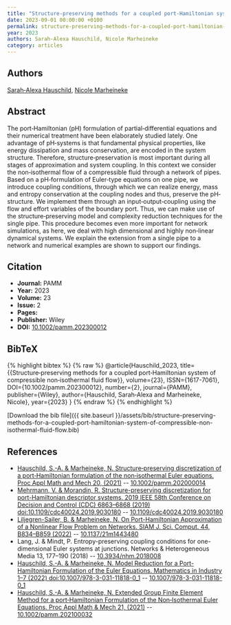 ```yaml
---
title: "Structure‐preserving methods for a coupled port‐Hamiltonian system of compressible non‐isothermal fluid flow"
date: 2023-09-01 00:00:00 +0100
permalink: structure-preserving-methods-for-a-coupled-port-hamiltonian-system-of-compressible-non-isothermal-fluid-flow
year: 2023
authors: Sarah‐Alexa Hauschild, Nicole Marheineke
category: articles
---
```

 
## Authors
[Sarah‐Alexa Hauschild](authors/sarah-alexa-hauschild), [Nicole Marheineke](authors/nicole-marheineke)
 
## Abstract
The port‐Hamiltonian (pH) formulation of partial‐differential equations and their numerical treatment have been elaborately studied lately. One advantage of pH‐systems is that fundamental physical properties, like energy dissipation and mass conservation, are encoded in the system structure. Therefore, structure‐preservation is most important during all stages of approximation and system coupling. In this context we consider the non‐isothermal flow of a compressible fluid through a network of pipes. Based on a pH‐formulation of Euler‐type equations on one pipe, we introduce coupling conditions, through which we can realize energy, mass and entropy conservation at the coupling nodes and thus, preserve the pH‐structure. We implement them through an input‐output‐coupling using the flow and effort variables of the boundary port. Thus, we can make use of the structure‐preserving model and complexity reduction techniques for the single pipe. This procedure becomes even more important for network simulations, as here, we deal with high dimensional and highly non‐linear dynamical systems. We explain the extension from a single pipe to a network and numerical examples are shown to support our findings.
 
## Citation
- **Journal:** PAMM
- **Year:** 2023
- **Volume:** 23
- **Issue:** 2
- **Pages:** 
- **Publisher:** Wiley
- **DOI:** [10.1002/pamm.202300012](https://doi.org/10.1002/pamm.202300012)
 
## BibTeX
{% highlight bibtex %}
{% raw %}
@article{Hauschild_2023,
  title={{Structure‐preserving methods for a coupled port‐Hamiltonian system of compressible non‐isothermal fluid flow}},
  volume={23},
  ISSN={1617-7061},
  DOI={10.1002/pamm.202300012},
  number={2},
  journal={PAMM},
  publisher={Wiley},
  author={Hauschild, Sarah‐Alexa and Marheineke, Nicole},
  year={2023}
}
{% endraw %}
{% endhighlight %}
 
[Download the bib file]({{ site.baseurl }}/assets/bib/structure-preserving-methods-for-a-coupled-port-hamiltonian-system-of-compressible-non-isothermal-fluid-flow.bib)
 
## References
- [Hauschild, S.-A. & Marheineke, N. Structure‐preserving discretization of a port‐Hamiltonian formulation of the non‐isothermal Euler equations. Proc Appl Math and Mech 20, (2021)](structure-preserving-discretization-of-a-port-hamiltonian-formulation-of-the-non-isothermal-euler-equations) -- [10.1002/pamm.202000014](https://doi.org/10.1002/pamm.202000014)
- [Mehrmann, V. & Morandin, R. Structure-preserving discretization for port-Hamiltonian descriptor systems. 2019 IEEE 58th Conference on Decision and Control (CDC) 6863–6868 (2019) doi:10.1109/cdc40024.2019.9030180](structure-preserving-discretization-for-port-hamiltonian-descriptor-systems) -- [10.1109/cdc40024.2019.9030180](https://doi.org/10.1109/cdc40024.2019.9030180)
- [Liljegren-Sailer, B. & Marheineke, N. On Port-Hamiltonian Approximation of a Nonlinear Flow Problem on Networks. SIAM J. Sci. Comput. 44, B834–B859 (2022)](on-port-hamiltonian-approximation-of-a-nonlinear-flow-problem-on-networks) -- [10.1137/21m1443480](https://doi.org/10.1137/21m1443480)
- Lang, J. & Mindt, P. Entropy-preserving coupling conditions for one-dimensional Euler systems at junctions. Networks &amp; Heterogeneous Media 13, 177–190 (2018) -- [10.3934/nhm.2018008](https://doi.org/10.3934/nhm.2018008)
- [Hauschild, S.-A. & Marheineke, N. Model Reduction for a Port-Hamiltonian Formulation of the Euler Equations. Mathematics in Industry 1–7 (2022) doi:10.1007/978-3-031-11818-0_1](model-reduction-for-a-port-hamiltonian-formulation-of-the-euler-equations) -- [10.1007/978-3-031-11818-0_1](https://doi.org/10.1007/978-3-031-11818-0_1)
- [Hauschild, S.-A. & Marheineke, N. Extended Group Finite Element Method for a port‐Hamiltonian Formulation of the Non‐Isothermal Euler Equations. Proc Appl Math &amp; Mech 21, (2021)](extended-group-finite-element-method-for-a-port-hamiltonian-formulation-of-the-non-isothermal-euler-equations) -- [10.1002/pamm.202100032](https://doi.org/10.1002/pamm.202100032)

